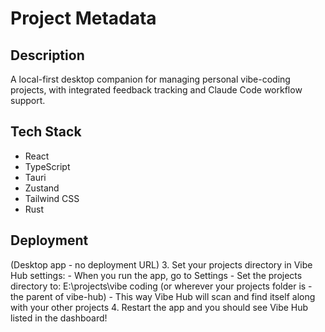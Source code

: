   # Project Metadata

  ## Description

  A local-first desktop companion for managing personal vibe-coding projects, with integrated feedback tracking and Claude Code workflow support.

  ## Tech Stack

  - React
  - TypeScript
  - Tauri
  - Zustand
  - Tailwind CSS
  - Rust

  ## Deployment

  (Desktop app - no deployment URL)
  3. Set your projects directory in Vibe Hub settings:
    - When you run the app, go to Settings
    - Set the projects directory to: E:\projects\vibe coding (or wherever your projects folder is - the parent of vibe-hub)
    - This way Vibe Hub will scan and find itself along with your other projects
  4. Restart the app and you should see Vibe Hub listed in the dashboard!